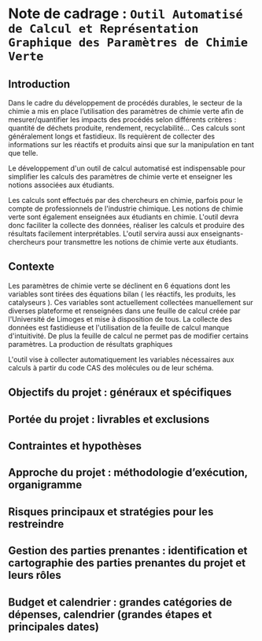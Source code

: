 # Note de cadrage : `Outil Automatisé de Calcul et Représentation Graphique des Paramètres de Chimie Verte`

## Introduction

Dans le cadre du développement de procédés durables, le secteur de la chimie a mis en place l’utilisation des paramètres de chimie verte afin de mesurer/quantifier les impacts des procédés selon différents critères : quantité de déchets produite, rendement, recyclabilité... 
Ces calculs sont généralement longs et fastidieux. Ils requièrent de collecter des informations sur les réactifs et produits ainsi que sur la manipulation en tant que telle.

Le développement d'un outil de calcul automatisé est indispensable pour simplifier les calculs des paramètres de chimie verte et enseigner les notions associées aux étudiants.

Les calculs sont effectués par des chercheurs en chimie, parfois pour le compte de professionnels de l'industrie chimique. Les notions de chimie verte sont également enseignées aux étudiants en chimie. L'outil devra donc faciliter la collecte des données, réaliser les calculs et produire des résultats facilement interprétables. L'outil servira aussi aux enseignants-chercheurs pour transmettre les notions de chimie verte aux étudiants.

## Contexte

Les paramètres de chimie verte se déclinent en 6 équations dont les variables sont tirées des équations bilan ( les réactifs, les produits, les catalyseurs ). Ces variables sont actuellement collectées manuellement sur diverses plateforme et renseignées dans une feuille de calcul créée par l'Université de Limoges et mise à disposition de tous. La collecte des données est fastidieuse et l'utilisation de la feuille de calcul manque d'intuitivité. De plus la feuille de calcul ne permet pas de modifier certains paramètres. La production de résultats graphiques 

L'outil vise à collecter automatiquement les variables nécessaires aux calculs à partir du code CAS des molécules ou de leur schéma. 



## Objectifs du projet : généraux et spécifiques
## Portée du projet : livrables et exclusions
## Contraintes et hypothèses
## Approche du projet : méthodologie d’exécution, organigramme 
## Risques principaux et stratégies pour les restreindre
## Gestion des parties prenantes : identification et cartographie des parties prenantes du projet et leurs rôles
## Budget et calendrier : grandes catégories de dépenses, calendrier (grandes étapes et principales dates)
